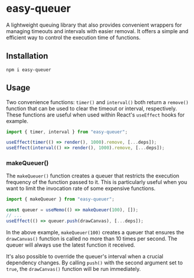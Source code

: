 # easy-queuer

A lightweight queuing library that also provides convenient wrappers for managing timeouts and intervals with easier removal. It offers a simple and efficient way to control the execution time of functions.

## Installation

```
npm i easy-queuer
```

## Usage

Two convenience functions: `timer()` and `interval()` both return a `remove()` function that can be used to clear the timeout or interval, respectively. These functions are useful when used within React's `useEffect` hooks for example.

```javascript
import { timer, interval } from "easy-queuer";

useEffect(timer(() => render(), 1000).remove, [...deps]);
useEffect(interval(() => render(), 1000).remove, [...deps]);
```

### makeQueuer()

The `makeQueuer()` function creates a queuer that restricts the execution frequency of the function passed to it. This is particularly useful when you want to limit the invocation rate of some expensive functions.

```javascript
import { makeQueuer } from "easy-queuer";

const queuer = useMemo(() => makeQueuer(100), []);
// ...
useEffect(() => queuer.push(drawCanvas), [...deps]);
```

In the above example, `makeQueuer(100)` creates a queuer that ensures the `drawCanvas()` function is called no more than 10 times per second. The queuer will always use the latest function it received.

It's also possible to override the queuer's interval when a crucial dependency changes. By calling `push()` with the second argument set to `true`, the `drawCanvas()` function will be run immediately.

